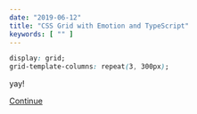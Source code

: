 ```yaml
---
date: "2019-06-12"
title: "CSS Grid with Emotion and TypeScript"
keywords: [ "" ]
---
```

```css
display: grid;
grid-template-columns: repeat(3, 300px);
```
yay!

[Continue](/blog/css-grid/1)